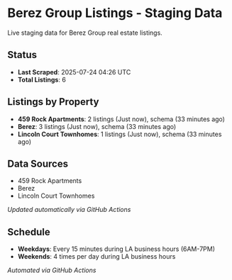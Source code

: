 # Berez Group Listings - Staging Data

Live staging data for Berez Group real estate listings.

## Status

- **Last Scraped**: 2025-07-24 04:26 UTC
- **Total Listings**: 6

## Listings by Property

- **459 Rock Apartments**: 2 listings (Just now), schema (33 minutes ago)
- **Berez**: 3 listings (Just now), schema (33 minutes ago)
- **Lincoln Court Townhomes**: 1 listings (Just now), schema (33 minutes ago)

## Data Sources

- 459 Rock Apartments
- Berez
- Lincoln Court Townhomes

*Updated automatically via GitHub Actions*

## Schedule

- **Weekdays**: Every 15 minutes during LA business hours (6AM-7PM)
- **Weekends**: 4 times per day during LA business hours

*Automated via GitHub Actions*
